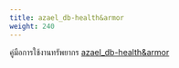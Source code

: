 ```yaml
---
title: azael_db-health&armor
weight: 240
---
```


คู่มือการใช้งานทรัพยากร [azael_db-health&armor][azael_db-health&armor]

[azael_db-health&armor]: https://fivem.azael.dev/digishop/azael-db-healandarmor
